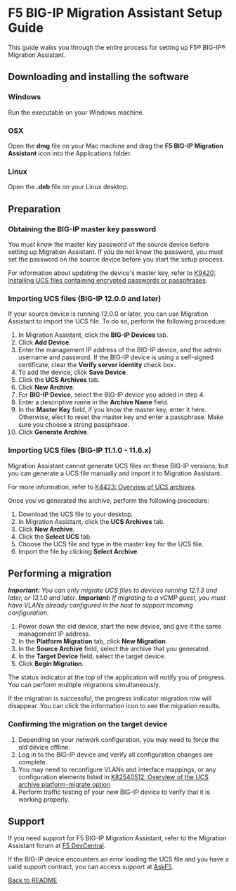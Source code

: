 # F5 BIG-IP Migration Assistant Setup Guide
This guide walks you through the entire process for setting up F5® BIG-IP® Migration Assistant.

## Downloading and installing the software

### Windows

Run the executable on your Windows machine.

### OSX

Open the **dmg** file on your Mac machine and drag the **F5 BIG-IP Migration Assistant** icon into the Applications folder.

### Linux

Open the **.deb** file on your Linux desktop.

## Preparation

### Obtaining the BIG-IP master key password

You must know the master key password of the source device before setting up Migration Assistant. If you do not know the password, you must set the password on the source device before you start the setup process.  

For information about updating the device's master key, refer to [K9420: Installing UCS files containing encrypted passwords or passphrases](https://support.f5.com/csp/article/K9420).

### Importing UCS files (BIG-IP 12.0.0 and later)

If your source device is running 12.0.0 or later, you can use Migration Assistant to import the UCS file. To do so, perform the following procedure:

1. In Migration Assistant, click the **BIG-IP Devices** tab.
2. Click **Add Device**.
3. Enter the management IP address of the BIG-IP device, and the admin username and password. If the BIG-IP device is using a self-signed certificate, clear the **Verify server identity** check box.
4. To add the device, click **Save Device**.
5. Click the **UCS Archives** tab.
6. Click **New Archive**.
7. For **BIG-IP Device**, select the BIG-IP device you added in step 4.
8. Enter a descriptive name in the **Archive Name** field.
9. In the **Master Key** field, if you know the master key, enter it here. Otherwise, elect to reset the master key and enter a passphrase. Make sure you choose a strong passphrase.
10. Click **Generate Archive**.

### Importing UCS files (BIG-IP 11.1.0 - 11.6.x)

Migration Assistant cannot generate UCS files on these BIG-IP versions, but you can generate a UCS file manually and import it to Migration Assistant.

For more information, refer to [K4423: Overview of UCS archives](https://support.f5.com/csp/article/K4423).

Once you've generated the archive, perform the following procedure: 

1. Download the UCS file to your desktop.  
2. In Migration Assistant, click the **UCS Archives** tab.
3. Click **New Archive**.
4. Click the **Select UCS** tab.
5. Choose the UCS file and type in the master key for the UCS file.
6. Import the file by clicking **Select Archive**.

## Performing a migration

_**Important:** You can only migrate UCS files to devices running 12.1.3 and later, or 13.1.0 and later_.
_**Important:** If migrating to a vCMP guest, you must have VLANs already configured in the host to support incoming configuration_.

1. Power down the old device, start the new device, and give it the same management IP address.
2. In the **Platform Migration** tab, click **New Migration**.
3. In the **Source Archive** field, select the archive that you generated.
4. In the **Target Device** field, select the target device.
5. Click **Begin Migration**.

The status indicator at the top of the application will notify you of progress. You can perform multiple migrations simultaneously.

If the migration is successful, the progress indicator migration row will disappear. You can click the information icon to see the migration results.

### Confirming the migration on the target device

1. Depending on your network configuration, you may need to force the old device offline.
2. Log in to the BIG-IP device and verify all configuration changes are complete.
3. You may need to reconfigure VLANs and interface mappings, or any configuration elements listed in [K82540512: Overview of the UCS archive platform-migrate option](https://support.f5.com/csp/article/K82540512)
4. Perform traffic testing of your new BIG-IP device to verify that it is working properly.

## Support

If you need support for F5 BIG-IP Migration Assistant, refer to the Migration Assistant forum at [F5 DevCentral](https://devcentral.f5.com).

If the BIG-IP device encounters an error loading the UCS file and you have a valid support contract, you can access support at [AskF5](https://support.f5.com/csp/home).

[Back to README](README.md)
